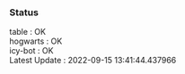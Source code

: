 ### Status


table : OK  
hogwarts : OK  
icy-bot : OK  
Latest Update : 2022-09-15 13:41:44.437966
